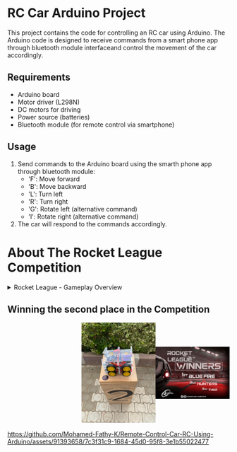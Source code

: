 # RC Car Arduino Project

This project contains the code for controlling an RC car using Arduino. The Arduino code is designed to receive commands from a smart phone app through bluetooth module interfaceand control the movement of the car accordingly.

## Requirements

- Arduino board
- Motor driver (L298N)
- DC motors for driving
- Power source (batteries)
- Bluetooth module (for remote control via smartphone)


## Usage

1. Send commands to the Arduino board using the smarth phone app through bluetooth module:
   - 'F': Move forward
   - 'B': Move backward
   - 'L': Turn left
   - 'R': Turn right
   - 'G': Rotate left (alternative command)
   - 'I': Rotate right (alternative command)
2. The car will respond to the commands accordingly.

# About The Rocket League Competition

<details>
<summary>Rocket League - Gameplay Overview</summary>

Rocket League is a competitive game where two teams of robots engage in soccer matches. This README provides a concise overview of the gameplay rules:

## Game Procedure and Length

- Each game consists of two halves, each lasting 10 minutes with a 5-minute break in between.
- The game clock runs continuously except for referee consultations.
- Teams must be on the field 5 minutes before the game starts or face penalties.
- The final score is trimmed if there's a 10-goal difference between teams.

## Pre-Match Meeting

- A coin toss determines which team kicks off or chooses sides.
- Referees check robots' capabilities before the game starts.

## Kick-off

- Each half begins with a kick-off where the ball is placed in the center of the field.
- Robots must be placed on their own side and started simultaneously.
- Damaged or out-of-bounds robots can return to the field before kick-off.

## Human Interference

- Except for kick-offs, human interference during the game is prohibited.
- Referees may assist robots stuck due to normal interaction.

## Ball Movement

- Robots cannot hold the ball completely, except using a rotating drum for dribbling.
- Other players must have access to the ball.

## Scoring

- A goal is scored when the ball touches the back wall of the goal, regardless of the robot.
- After a goal, the game restarts with a kick-off by the opposing team.

## Inside the Penalty Area

- No robot is allowed fully inside the penalty area.
- "Pushing" situations occur when robots touch inside the penalty area.

## Lack of Progress

- Lack of progress occurs when there's no gameplay advancement.
- Referees resolve lack of progress situations by moving the ball to a neutral spot.

## Out of Bounds

- Robots going out of bounds receive a one-minute penalty.
- Out-of-bounds robots can return during a kick-off.
- The ball can leave the field and return, but if it remains out, it's moved to a neutral spot.

## Damaged Robots

- Damaged robots must be taken off the field for repair.
- Reprogramming robots during gameplay is allowed only in certain situations.
- Referees determine if a robot is damaged and can award goals for opponent robots' damages.

## Interruption of Game

- Games are generally not stopped unless necessary for referee consultations or ball malfunction.
</details>

## Winning the second place in the Competition
  <div style="display: flex; align-items: center;">
    <div style="flex: 1;">
    </div>
    <div style="flex: 1;">
      <img src="screenshots/2.png" alt="Screenshot 1" style="width: 100%;">
    </div>
    <div style="flex: 1;">
      <img src="screenshots/final.png" alt="Screenshot 2" style="width: 100%;">
    </div>
  </div>

https://github.com/Mohamed-Fathy-K/Remote-Control-Car-RC-Using-Arduino/assets/91393658/7c3f31c9-1684-45d0-95f8-3e1b55022477


